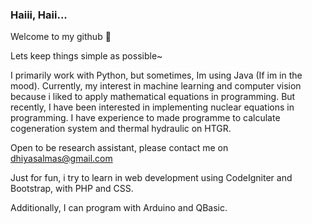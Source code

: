 ### Haiii, Haii... 
Welcome to my github 💫

Lets keep things simple as possible~

I primarily work with Python, but sometimes, Im using Java (If im in the mood). Currently, my interest in machine learning and computer vision because i liked to apply mathematical equations in programming.
But recently, I have been interested in implementing nuclear equations in programming. I have experience to made programme to calculate cogeneration system and thermal hydraulic on HTGR.

Open to be research assistant, please contact me on dhiyasalmas@gmail.com

Just for fun, i try to learn in web development using CodeIgniter and Bootstrap, with PHP and CSS. 

Additionally, I can program with Arduino and QBasic.


<!--
**dhiyasalmas/dhiyasalmas** is a ✨ _special_ ✨ repository because its `README.md` (this file) appears on your GitHub profile.

Here are some ideas to get you started:

- 🔭 I’m currently working on ...
- 🌱 I’m currently learning ...
- 👯 I’m looking to collaborate on ...
- 🤔 I’m looking for help with ...
- 💬 Ask me about ...
- 📫 How to reach me: ...
- 😄 Pronouns: ...
- ⚡ Fun fact: ...
-->
